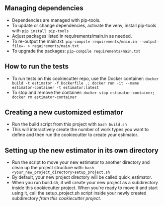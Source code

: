 ## Managing dependencies
- Dependencies are managed with pip-tools.
- To update or change dependencies, activate the venv, install pip-tools with `pip install pip-tools`
- Adjust packages listed in requirements/main.in as needed.
- To re-output the main.txt: `pip-compile requirements/main.in --output-file=- > requirements/main.txt`
- To upgrade the packages: `pip-compile requirements/main.txt`

## How to run the tests
- To run tests on this cookiecutter repo, use the Docker container: `docker build -t estimator -f Dockerfile .; docker run -it --name estimator-container -t estimator:latest`
- To stop and remove the container: `docker stop estimator-container; docker rm estimator-container`

## Creating a new customized estimator
- Run the build script from this project with `bash build.sh`
- This will interactively create the number of work types you want to define and then run the cookiecutter to create your estimator.

## Setting up the new estimator in its own directory
- Run the script to move your new estimator to another directory and clean up the project structure with: `bash <your_new_project_directory>setup_project.sh`
- By default, your new project directory will be called quick_estimator.
- When you run build.sh, it will create your new project as a subdirectory inside this cookiecutter project. When you're ready to move it and start using it, call the setup_project.sh script inside your newly created subdirectory *from this cookiecutter project*.